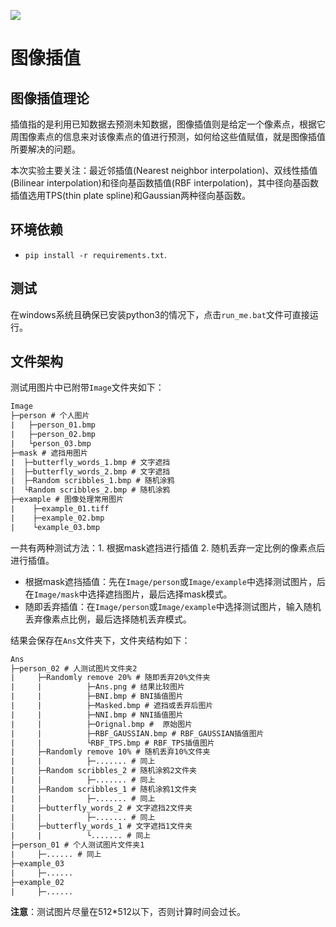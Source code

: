![](https://typora-ilgzh.oss-cn-beijing.aliyuncs.com/202303241405754.png)

# 图像插值

## 图像插值理论

插值指的是利用已知数据去预测未知数据，图像插值则是给定一个像素点，根据它周围像素点的信息来对该像素点的值进行预测，如何给这些值赋值，就是图像插值所要解决的问题。

本次实验主要关注：最近邻插值(Nearest neighbor interpolation)、双线性插值(Bilinear interpolation)和径向基函数插值(RBF interpolation)，其中径向基函数插值选用TPS(thin plate spline)和Gaussian两种径向基函数。

## 环境依赖

- `pip install -r requirements.txt`.

## 测试

在windows系统且确保已安装python3的情况下，点击`run_me.bat`文件可直接运行。

## 文件架构

测试用图片中已附带`Image`文件夹如下：

```txt
Image
├─person # 个人图片
|   ├─person_01.bmp
|   ├─person_02.bmp
|   └person_03.bmp
├─mask # 遮挡用图片
|  ├─butterfly_words_1.bmp # 文字遮挡
|  ├─butterfly_words_2.bmp # 文字遮挡
|  ├─Random scribbles_1.bmp # 随机涂鸦
|  └Random scribbles_2.bmp # 随机涂鸦
├─example # 图像处理常用图片
|    ├─example_01.tiff
|    ├─example_02.bmp
|    └example_03.bmp
```

一共有两种测试方法：1. 根据mask遮挡进行插值 2. 随机丢弃一定比例的像素点后进行插值。

- 根据mask遮挡插值：先在`Image/person`或`Image/example`中选择测试图片，后在`Image/mask`中选择遮挡图片，最后选择mask模式。
- 随即丢弃插值：在`Image/person`或`Image/example`中选择测试图片，输入随机丢弃像素点比例，最后选择随机丢弃模式。

结果会保存在`Ans`文件夹下，文件夹结构如下：

```txt
Ans
├─person_02 # 人测试图片文件夹2
|     ├─Randomly remove 20% # 随即丢弃20%文件夹
|     |          ├─Ans.png # 结果比较图片
|     |          ├─BNI.bmp # BNI插值图片
|     |          ├─Masked.bmp # 遮挡或丢弃后图片
|     |          ├─NNI.bmp # NNI插值图片
|     |          ├─Orignal.bmp #  原始图片
|     |          ├─RBF_GAUSSIAN.bmp # RBF_GAUSSIAN插值图片
|     |          └RBF_TPS.bmp # RBF_TPS插值图片
|     ├─Randomly remove 10% # 随机丢弃10%文件夹
|     |          ├─....... # 同上
|     ├─Random scribbles_2 # 随机涂鸦2文件夹
|     |          ├─....... # 同上
|     ├─Random scribbles_1 # 随机涂鸦1文件夹
|     |          ├─....... # 同上
|     ├─butterfly_words_2 # 文字遮挡2文件夹
|     |          ├─....... # 同上
|     ├─butterfly_words_1 # 文字遮挡1文件夹
|     |          └....... # 同上
├─person_01 # 个人测试图片文件夹1
|     ├─...... # 同上
├─example_03
|     ├─......
├─example_02
|     ├─......
```

**注意**：测试图片尽量在512*512以下，否则计算时间会过长。

